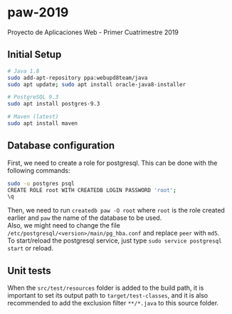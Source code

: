 # paw-2019

Proyecto de Aplicaciones Web - Primer Cuatrimestre 2019

## Initial Setup
```bash
# Java 1.8
sudo add-apt-repository ppa:webupd8team/java
sudo apt update; sudo apt install oracle-java8-installer

# PostgreSQL 9.3
sudo apt install postgres-9.3

# Maven (latest)
sudo apt install maven
```

## Database configuration

First, we need to create a role for postgresql. This can be done with the following commands:

```bash
sudo -u postgres psql
CREATE ROLE root WITH CREATEDB LOGIN PASSWORD 'root';  
\q  
```  

Then, we need to run ```createdb paw -O root``` where ```root``` is the role created earlier and ```paw``` the name of the database to be used.  
Also, we might need to change the file ```/etc/postgresql/<version>/main/pg_hba.conf``` and replace ```peer``` with ```md5```.  
To start/reload the postgresql service, just type ```sudo service postgresql start``` or reload.

## Unit tests

When the `src/test/resources` folder is added to the build path, it is important to set its output path to
`target/test-classes`, and it is also recommended to add the exclusion filter `**/*.java` to this source folder.
